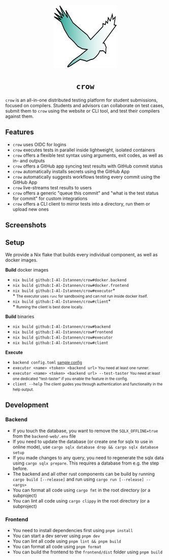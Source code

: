<div align="center">
  <img align="middle" src="./frontend/src/crow1337.svg" height="200" width="200">
  <h1><code>crow</code></h1>
</div>

`crow` is an all-in-one distributed testing platform for student submissions,
focused on compilers.
Students and advisors can collaborate on test cases, submit them to `crow`
using the website or CLI tool, and test their compilers against them.

## Features
- `crow` uses OIDC for logins
- `crow` executes tests in parallel inside lightweight, isolated containers
- `crow` offers a flexible test syntax using arguments, exit codes, as well as
  in- and outputs
- `crow` offers a GitHub app syncing test results with GitHub commit status
- `crow` automatically installs secrets using the GitHub App
- `crow` automatically suggests workflows testing every commit using the GitHub
  App
- `crow` live-streams test results to users
- `crow` offers a generic "queue this commit" and "what is the test status for
  commit" for custom integrations
- `crow` offers a CLI client to mirror tests into a directory, run them or
  upload new ones

## Screenshots

## Setup
We provide a Nix flake that builds every individual component, as well as docker images.

**Build** docker images
  - `nix build github:I-Al-Istannen/crow#docker.backend`
  - `nix build github:I-Al-Istannen/crow#docker.frontend`
  - `nix build github:I-Al-Istannen/crow#executor`\*  
    \* <small>The executor uses `runc` for sandboxing and can not run inside docker
    itself.</small>
  - `nix build github:I-Al-Istannen/crow#client`\*  
    \* <small>Running the client is best done locally.</small>

**Build** binaries
  - `nix build github:I-Al-Istannen/crow#backend`
  - `nix build github:I-Al-Istannen/crow#frontend`
  - `nix build github:I-Al-Istannen/crow#executor`
  - `nix build github:I-Al-Istannen/crow#client`

**Execute**
  - `backend config.toml` <small>[sample config](https://github.com/I-Al-Istannen/crow/blob/master/backend-web/config.toml)</small>
  - `executor <name> <token> <backend url>` <small>You need at least one runner.</small>
  - `executor <name> <token> <backend url> --test-taster` <small>You need at least one dedicated "test-taster" if you enable the feature in the config.</small>
  - `client --help` <small>The client guides you through authentication and functionality in the help output.</small>

## Development

### Backend
- If you touch the database, you want to remove the `SQLX_OFFLINE=true` from
  the `backend-web/.env` file
- If you need to update the database (or create one for sqlx to use in online
  mode), use `cargo sqlx database drop && cargo sqlx database setup`
- If you made changes to any query, you need to regenerate the sqlx data using
  `cargo sqlx prepare`. This requires a database from e.g. the step before.
- The backend and all other rust components can be build by running `cargo
  build [--release]` and run using `cargo run [--release] -- <args>`
- You can format all code using `cargo fmt` in the root directory (or a
  subproject)
- You can lint all code using `cargo clippy` in the root directory (or a
  subproject)

### Frontend
- You need to install dependencies first using `pnpm install`
- You can start a dev server using `pnpm dev`
- You can lint all code using `pnpm lint && pnpm build`
- You can format all code using `pnpm format`
- You can build the frontend to the `frontend/dist` folder using `pnpm build`
